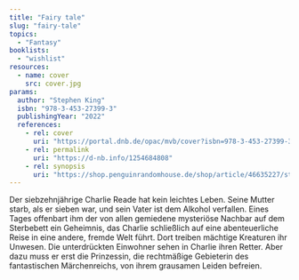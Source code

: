 ```yaml
---
title: "Fairy tale"
slug: "fairy-tale"
topics:
  - "Fantasy"
booklists:
  - "wishlist"
resources:
  - name: cover
    src: cover.jpg
params:
  author: "Stephen King"
  isbn: "978-3-453-27399-3"
  publishingYear: "2022"
  references:
    - rel: cover
      uri: "https://portal.dnb.de/opac/mvb/cover?isbn=978-3-453-27399-3"
    - rel: permalink
      uri: "https://d-nb.info/1254684808"
    - rel: synopsis
      uri: "https://shop.penguinrandomhouse.de/shop/article/46635227/stephen_king_fairy_tale.html"
---
```

Der siebzehnjährige Charlie Reade hat kein leichtes Leben. Seine Mutter starb, 
als er sieben war, und sein Vater ist dem Alkohol verfallen. Eines Tages 
offenbart ihm der von allen gemiedene mysteriöse Nachbar auf dem Sterbebett 
ein Geheimnis, das Charlie schließlich auf eine abenteuerliche Reise in eine 
andere, fremde Welt führt. Dort treiben mächtige Kreaturen ihr Unwesen. Die 
unterdrückten Einwohner sehen in Charlie ihren Retter. Aber dazu muss er erst 
die Prinzessin, die rechtmäßige Gebieterin des fantastischen Märchenreichs, 
von ihrem grausamen Leiden befreien.